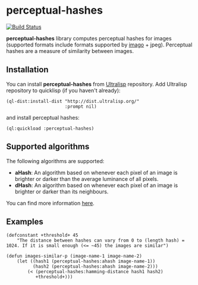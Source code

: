 perceptual-hashes
================
[![Build Status](https://travis-ci.com/shamazmazum/perceptual-hashes.svg?branch=master)](https://travis-ci.com/shamazmazum/perceptual-hashes)

**perceptual-hashes** library computes perceptual hashes for images
(supported formats include formats supported by
[imago](https://github.com/tokenrove/imago) + jpeg). Perceptual hashes
are a measure of similarity between images.

Installation
------------
You can install **perceptual-hashes** from [Ultralisp](https://ultralisp.org/)
repository. Add Ultralisp repository to quicklisp (if you haven't already):

~~~~
(ql-dist:install-dist "http://dist.ultralisp.org/"
                      :prompt nil)
~~~~

and install perceptual hashes:

~~~~
(ql:quickload :perceptual-hashes)
~~~~

Supported algorithms
--------------------
The following algorithms are supported:

* **aHash**: An algorithm based on whenever each pixel of an image is
  brighter or darker than the average luminance of all pixels.
* **dHash**: An algorithm based on whenever each pixel of an image is
  brighter or darker than its neighbours.

You can find more information
[here](http://www.hackerfactor.com/blog/?/archives/529-Kind-of-Like-That.html).

Examples
--------

~~~~~
(defconstant +threshold+ 45
    "The distance between hashes can vary from 0 to (length hash) =
1024. If it is small enough (<= ~45) the images are similar")

(defun images-similar-p (image-name-1 image-name-2)
    (let ((hash1 (perceptual-hashes:ahash image-name-1))
          (hash2 (perceptual-hashes:ahash image-name-2)))
        (< (perceptual-hashes:hamming-distance hash1 hash2)
           +threshold+)))
~~~~~
